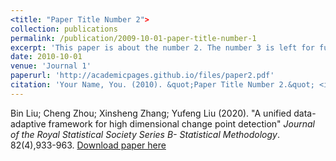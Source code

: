 ```yaml
---
<title: "Paper Title Number 2">
collection: publications
permalink: /publication/2009-10-01-paper-title-number-1
excerpt: 'This paper is about the number 2. The number 3 is left for future work.'
date: 2010-10-01
venue: 'Journal 1'
paperurl: 'http://academicpages.github.io/files/paper2.pdf'
citation: 'Your Name, You. (2010). &quot;Paper Title Number 2.&quot; <i>Journal 1</i>. 1(2).'
---
```

Bin Liu; Cheng Zhou; Xinsheng Zhang; Yufeng Liu (2020). "A unified data-adaptive framework for high
dimensional change point detection" <i>Journal of the Royal Statistical Society Series B- Statistical Methodology</i>. 82(4),933-963.
[Download paper here](http://academicpages.github.io/files/paper1.pdf)






